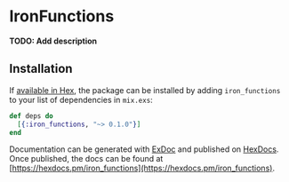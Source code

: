 # IronFunctions

**TODO: Add description**

## Installation

If [available in Hex](https://hex.pm/docs/publish), the package can be installed
by adding `iron_functions` to your list of dependencies in `mix.exs`:

```elixir
def deps do
  [{:iron_functions, "~> 0.1.0"}]
end
```

Documentation can be generated with [ExDoc](https://github.com/elixir-lang/ex_doc)
and published on [HexDocs](https://hexdocs.pm). Once published, the docs can
be found at [https://hexdocs.pm/iron_functions](https://hexdocs.pm/iron_functions).

